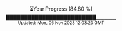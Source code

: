 <p align="center">
⏳Year Progress (84.80 %) <br>
█████████████████████████▁▁▁▁▁ <br>
<sub>Updated: Mon, 06 Nov 2023 12:03:23 GMT</sub>
</p>

